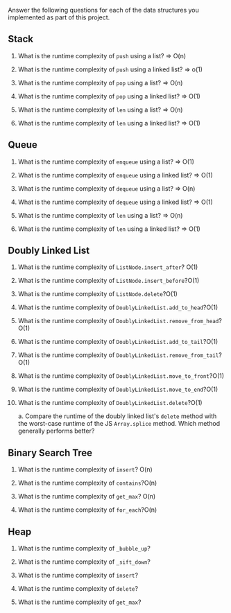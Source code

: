Answer the following questions for each of the data structures you implemented as part of this project.

## Stack

1. What is the runtime complexity of `push` using a list?
=>  O(n)

2. What is the runtime complexity of `push` using a linked list?
=> o(1)

3. What is the runtime complexity of `pop` using a list?
=> O(n)

4. What is the runtime complexity of `pop` using a linked list?
=> O(1)

5. What is the runtime complexity of `len` using a list?
=> O(n)

6. What is the runtime complexity of `len` using a linked list?
=> O(1)


## Queue

1. What is the runtime complexity of `enqueue` using a list?
=> O(1)

2. What is the runtime complexity of `enqueue` using a linked list?
=> O(1)

3. What is the runtime complexity of `dequeue` using a list?
=> O(n)

4. What is the runtime complexity of `dequeue` using a linked list?
=> O(1)

5. What is the runtime complexity of `len` using a list?
=> O(n)

6. What is the runtime complexity of `len` using a linked list?
=> O(1)

## Doubly Linked List

1. What is the runtime complexity of `ListNode.insert_after`? O(1)

2. What is the runtime complexity of `ListNode.insert_before`?O(1)

3. What is the runtime complexity of `ListNode.delete`?O(1)

4. What is the runtime complexity of `DoublyLinkedList.add_to_head`?O(1)

5. What is the runtime complexity of `DoublyLinkedList.remove_from_head`?O(1)

6. What is the runtime complexity of `DoublyLinkedList.add_to_tail`?O(1)

7. What is the runtime complexity of `DoublyLinkedList.remove_from_tail`?O(1)

8. What is the runtime complexity of `DoublyLinkedList.move_to_front`?O(1)

9. What is the runtime complexity of `DoublyLinkedList.move_to_end`?O(1)

10. What is the runtime complexity of `DoublyLinkedList.delete`?O(1)

    a. Compare the runtime of the doubly linked list's `delete` method with the worst-case runtime of the JS `Array.splice` method. Which method generally performs better?

## Binary Search Tree

1. What is the runtime complexity of `insert`? O(n)

2. What is the runtime complexity of `contains`?O(n)

3. What is the runtime complexity of `get_max`? O(n)

4. What is the runtime complexity of `for_each`?O(n)
    
## Heap

1. What is the runtime complexity of `_bubble_up`?

2. What is the runtime complexity of `_sift_down`?

3. What is the runtime complexity of `insert`?

4. What is the runtime complexity of `delete`?

5. What is the runtime complexity of `get_max`?
